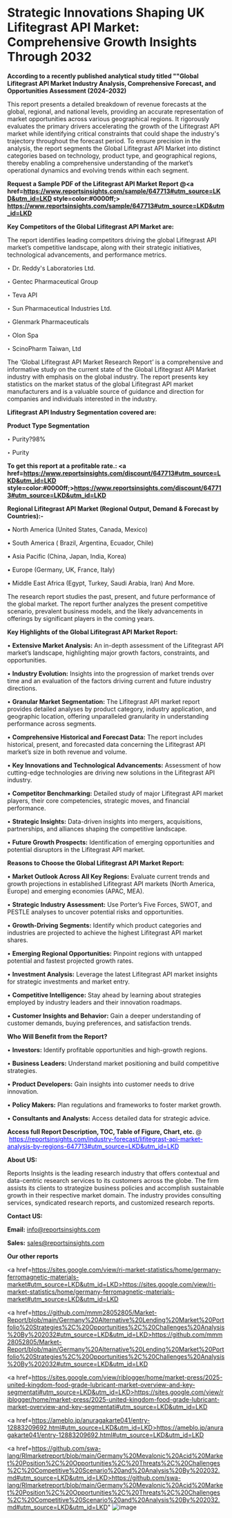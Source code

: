# Strategic Innovations Shaping UK Lifitegrast API Market: Comprehensive Growth Insights Through 2032

<strong>According to a recently published analytical study titled ""Global Lifitegrast API Market Industry Analysis, Comprehensive Forecast, and Opportunities Assessment (2024–2032)</strong>

This report presents a detailed breakdown of revenue forecasts at the global, regional, and national levels, providing an accurate representation of market opportunities across various geographical regions. It rigorously evaluates the primary drivers accelerating the growth of the Lifitegrast API market while identifying critical constraints that could shape the industry's trajectory throughout the forecast period. To ensure precision in the analysis, the report segments the Global Lifitegrast API Market into distinct categories based on technology, product type, and geographical regions, thereby enabling a comprehensive understanding of the market’s operational dynamics and evolving trends within each segment.

<strong>Request a Sample PDF of the Lifitegrast API Market Report </strong><strong>@<a href=https://www.reportsinsights.com/sample/647713#utm_source=LKD&utm_id=LKD style=color:#0000ff;> https://www.reportsinsights.com/sample/647713#utm_source=LKD&utm_id=LKD</a></strong></font>

<strong>Key Competitors of the Global Lifitegrast API Market are:</strong>

The report identifies leading competitors driving the global Lifitegrast API market’s competitive landscape, along with their strategic initiatives, technological advancements, and performance metrics.

‣ Dr. Reddy's Laboratories Ltd.

‣ Gentec Pharmaceutical Group

‣ Teva API

‣ Sun Pharmaceutical Industries Ltd.

‣ Glenmark Pharmaceuticals

‣ Olon Spa

‣ ScinoPharm Taiwan, Ltd

The ‘Global Lifitegrast API Market Research Report’ is a comprehensive and informative study on the current state of the Global Lifitegrast API Market industry with emphasis on the global industry. The report presents key statistics on the market status of the global Lifitegrast API market manufacturers and is a valuable source of guidance and direction for companies and individuals interested in the industry.

<strong>Lifitegrast API Industry Segmentation covered are:</strong>

<strong>Product Type Segmentation</strong>

‣ Purity?98%

‣ Purity

<strong>To get this report at a profitable rate.: <a href=https://www.reportsinsights.com/discount/647713#utm_source=LKD&utm_id=LKD style=color:#0000ff;>https://www.reportsinsights.com/discount/647713#utm_source=LKD&utm_id=LKD</a></strong></font>

<strong>Regional Lifitegrast API Market (Regional Output, Demand &amp; Forecast by Countries):-</strong>

• North America (United States, Canada, Mexico)

• South America ( Brazil, Argentina, Ecuador, Chile)

• Asia Pacific (China, Japan, India, Korea)

• Europe (Germany, UK, France, Italy)

• Middle East Africa (Egypt, Turkey, Saudi Arabia, Iran) And More.

The research report studies the past, present, and future performance of the global market. The report further analyzes the present competitive scenario, prevalent business models, and the likely advancements in offerings by significant players in the coming years.

<strong>Key Highlights of the Global Lifitegrast API Market Report:</strong>

• <strong>Extensive Market Analysis:</strong> An in-depth assessment of the Lifitegrast API market’s landscape, highlighting major growth factors, constraints, and opportunities.

• <strong>Industry Evolution:</strong> Insights into the progression of market trends over time and an evaluation of the factors driving current and future industry directions.

• <strong>Granular Market Segmentation:</strong> The Lifitegrast API market report provides detailed analyses by product category, industry application, and geographic location, offering unparalleled granularity in understanding performance across segments.

• <strong>Comprehensive Historical and Forecast Data:</strong> The report includes historical, present, and forecasted data concerning the Lifitegrast API market’s size in both revenue and volume.

• <strong>Key Innovations and Technological Advancements:</strong> Assessment of how cutting-edge technologies are driving new solutions in the Lifitegrast API industry.

• <strong>Competitor Benchmarking:</strong> Detailed study of major Lifitegrast API market players, their core competencies, strategic moves, and financial performance.

• <strong>Strategic Insights:</strong> Data-driven insights into mergers, acquisitions, partnerships, and alliances shaping the competitive landscape.

• <strong>Future Growth Prospects:</strong> Identification of emerging opportunities and potential disruptors in the Lifitegrast API market.

<strong>Reasons to Choose the Global Lifitegrast API Market Report:</strong>

• <strong>Market Outlook Across All Key Regions:</strong> Evaluate current trends and growth projections in established Lifitegrast API markets (North America, Europe) and emerging economies (APAC, MEA).

• <strong>Strategic Industry Assessment:</strong> Use Porter’s Five Forces, SWOT, and PESTLE analyses to uncover potential risks and opportunities.

• <strong>Growth-Driving Segments:</strong> Identify which product categories and industries are projected to achieve the highest Lifitegrast API market shares.

• <strong>Emerging Regional Opportunities:</strong> Pinpoint regions with untapped potential and fastest projected growth rates.

• <strong>Investment Analysis:</strong> Leverage the latest Lifitegrast API market insights for strategic investments and market entry.

• <strong>Competitive Intelligence:</strong> Stay ahead by learning about strategies employed by industry leaders and their innovation roadmaps.

• <strong>Customer Insights and Behavior:</strong> Gain a deeper understanding of customer demands, buying preferences, and satisfaction trends.

<strong>Who Will Benefit from the Report?</strong>

• <strong>Investors:</strong> Identify profitable opportunities and high-growth regions.

• <strong>Business Leaders:</strong> Understand market positioning and build competitive strategies.

• <strong>Product Developers:</strong> Gain insights into customer needs to drive innovation.

• <strong>Policy Makers:</strong> Plan regulations and frameworks to foster market growth.

• <strong>Consultants and Analysts:</strong> Access detailed data for strategic advice.
</ul>
<strong>Access full Report Description, TOC, Table of Figure, Chart, etc. </strong>@  <a href=https://reportsinsights.com/industry-forecast/lifitegrast-api-market-analysis-by-regions-647713#utm_source=LKD&utm_id=LKD style=color:#0000ff;>https://reportsinsights.com/industry-forecast/lifitegrast-api-market-analysis-by-regions-647713#utm_source=LKD&utm_id=LKD</a></font>

<strong><strong>About US</strong>:</strong>

Reports Insights is the leading research industry that offers contextual and data-centric research services to its customers across the globe. The firm assists its clients to strategize business policies and accomplish sustainable growth in their respective market domain. The industry provides consulting services, syndicated research reports, and customized research reports.

<strong>Contact US:</strong>

<p class=""""><b>Email:</b> <a href=mailto:info@reportsinsights.com>info@reportsinsights.com</a></p>
<p class=""""><b>Sales:</b> <a href=mailto:sales@reportsinsights.com>sales@reportsinsights.com</a></p>

<strong>Our other reports</strong>

<a href=https://sites.google.com/view/ri-market-statistics/home/germany-ferromagnetic-materials-market#utm_source=LKD&utm_id=LKD>https://sites.google.com/view/ri-market-statistics/home/germany-ferromagnetic-materials-market#utm_source=LKD&utm_id=LKD</a>

<a href=https://github.com/mmm28052805/Market-Report/blob/main/Germany%20Alternative%20Lending%20Market%20Portfolio%20Strategies%2C%20Opportunities%2C%20Challenges%20Analysis%20By%202032#utm_source=LKD&utm_id=LKD>https://github.com/mmm28052805/Market-Report/blob/main/Germany%20Alternative%20Lending%20Market%20Portfolio%20Strategies%2C%20Opportunities%2C%20Challenges%20Analysis%20By%202032#utm_source=LKD&utm_id=LKD</a>

<a href=https://sites.google.com/view/riblogger/home/market-press/2025-united-kingdom-food-grade-lubricant-market-overview-and-key-segmentati#utm_source=LKD&utm_id=LKD>https://sites.google.com/view/riblogger/home/market-press/2025-united-kingdom-food-grade-lubricant-market-overview-and-key-segmentati#utm_source=LKD&utm_id=LKD</a>

<a href=https://ameblo.jp/anuragakarte041/entry-12883209692.html#utm_source=LKD&utm_id=LKD>https://ameblo.jp/anuragakarte041/entry-12883209692.html#utm_source=LKD&utm_id=LKD</a>

<a href=https://github.com/swa-lang/RImarketreport/blob/main/Germany%20Mevalonic%20Acid%20Market%20Position%2C%20Opportunities%2C%20Threats%2C%20Challenges%2C%20Competitive%20Scenario%20and%20Analysis%20By%202032.md#utm_source=LKD&utm_id=LKD>https://github.com/swa-lang/RImarketreport/blob/main/Germany%20Mevalonic%20Acid%20Market%20Position%2C%20Opportunities%2C%20Threats%2C%20Challenges%2C%20Competitive%20Scenario%20and%20Analysis%20By%202032.md#utm_source=LKD&utm_id=LKD</a>"
![image](https://github.com/user-attachments/assets/5950bc13-73f9-4311-9fa1-a605de9921f9)
